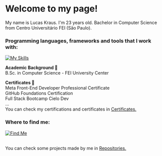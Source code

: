 <h1 align="left">Welcome to my page!</h1>

My name is Lucas Kraus. I'm 23 years old. Bachelor in Computer Science from Centro Universitário FEI (São Paulo).<br>

<h3 align="left">Programming languages, frameworks and tools that I work with:</h3>

[![My Skills](https://skillicons.dev/icons?i=html,css,js,ts,tailwind,sass,react,nextjs,vue,nuxtjs,go,nodejs,python,supabase,figma,sentry,windows,linux,mysql)](https://skillicons.dev)

**Academic Background 📖**
<br>
B.Sc. in Computer Science - FEI University Center <br>

**Certificates 🥇** 
<br>
Meta Front-End Developer Professional Certificate <br>
GitHub Foundations Certification <br>
Full Stack Bootcamp Cielo Dev <br> 
... <br>
You can check my certifications and certificates in <a href="https://github.com/lucaskraus/certificates">Certificates.</a>
<br>

<h3 align="left">Where to find me:</h3>

[![Find Me](https://skillicons.dev/icons?i=linkedin)](https://www.linkedin.com/in/lucas-kraus-monteiro-alves-00200b252/)
<br> 
<br>

You can check some projects made by me in <a href="https://github.com/lucaskraus?tab=repositories">Repositories.</a><br>
